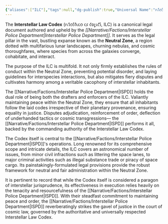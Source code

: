 ```yaml
---
{"aliases":["ILC"],"tags":null,"dg-publish":true,"Universal Name":"𐑦𐑯𐑑𐑼𐑕𐑑𐑧𐑤𐑼 𐑤𐑭 𐑒𐑴𐑛𐑧𐑒𐑕","permalink":"/narrative/concepts/society/interstellar-law-codex/","dgPassFrontmatter":true}
---
```


The **Interstellar Law Codex** (𐑦𐑯𐑑𐑼𐑕𐑑𐑧𐑤𐑼 𐑤𐑭 𐑒𐑴𐑛𐑧𐑒𐑕, ILC) is a canonical legal document authored and upheld by the _[[Narrative/Factions/Interstellar Police Department\|Interstellar Police Department]]_. It serves as the legal pillar in the vast, bustling expanse known as the **Neutral Zone**, a region dotted with multifarious lunar landscapes, churning nebulas, and cosmic thoroughfares, where species from across the galaxies converge, cohabitate, and interact.

The purpose of the ILC is multifold. It not only firmly establishes the rules of conduct within the Neutral Zone, preventing potential disorder, and laying guidelines for interspecies interactions, but also mitigates fiery disputes and cultivates harmony among a veritable cacophony of interstellar inhabitants.

The [[Narrative/Factions/Interstellar Police Department\|ISPD]] holds the dual role of being both the drafters and enforcers of the ILC. Valiantly maintaining peace within the Neutral Zone, they ensure that all inhabitants follow the laid codes irrespective of their planetary provenance, ensuring equality in justice. Disputes adjudication, reinforcement of order, deflection of underhanded tactics or cosmic transgressions— the [[Narrative/Factions/Interstellar Police Department\|ISPD]] performs it all, backed by the commanding authority of the Interstellar Law Codex.

The Codex itself is central to the [[Narrative/Factions/Interstellar Police Department\|ISPD]]'s operations. Long renowned for its comprehensive scope and intricate details, the ILC covers an astronomical number of issues, from minor civil infractions such as littering the space lanes, to major criminal activities such as illegal substance trade or piracy of space cargo. Its painstakingly-formulated legal provisions provide the robust framework for neutral and fair administration within the Neutral Zone.

It is pertinent to record that while the Codex itself is considered a paragon of interstellar jurisprudence, its effectiveness in execution relies heavily on the tenacity and resourcefulness of the [[Narrative/Factions/Interstellar Police Department\|ISPD]]. With their steadfast commitment to maintaining peace and order, the [[Narrative/Factions/Interstellar Police Department\|ISPD]] reverberatingly strikes the gavel of justice in the court of cosmic law, governed by the authoritative and universally respected Interstellar Law Codex.